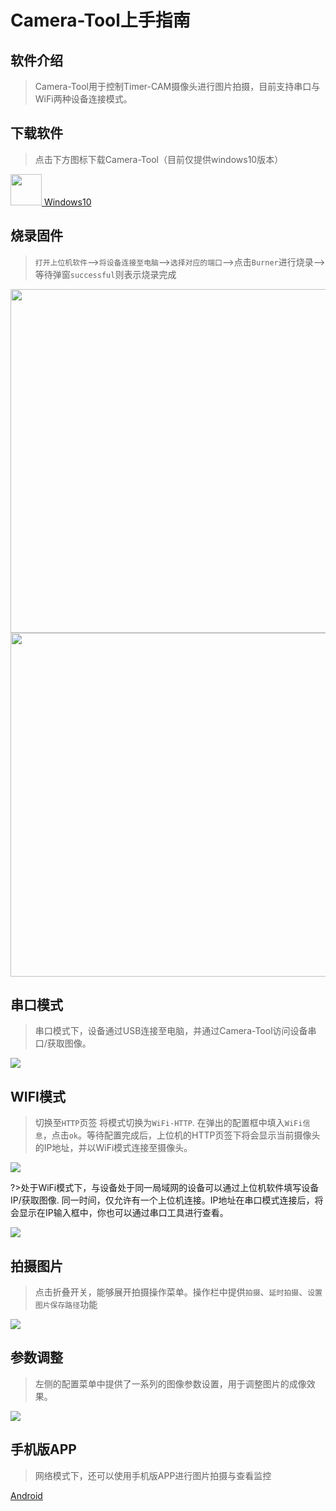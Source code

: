 # Camera-Tool上手指南

## 软件介绍

>Camera-Tool用于控制Timer-CAM摄像头进行图片拍摄，目前支持串口与WiFi两种设备连接模式。

## 下载软件

>点击下方图标下载Camera-Tool（目前仅提供windows10版本）

<div class="files_download">
   <p class="item">
      <a href="https://m5stack.oss-cn-shenzhen.aliyuncs.com/resource/software/cameraTools_V0.01.exe">
      <img src="/image/base/Windows_logo.webp" width="50">
      <span class="item-title">Windows10</span>
      </a>
   </p>
</div>

## 烧录固件

>`打开上位机软件`-->`将设备连接至电脑`-->`选择对应的端口`-->点击`Burner`进行烧录-->等待弹窗`successful`则表示烧录完成

<img src="assets\img\quick_start\timer_cam\camera_tool_01.webp" width="550px">
<img src="assets\img\quick_start\timer_cam\camera_tool_02.webp" width="550px">

## 串口模式

>串口模式下，设备通过USB连接至电脑，并通过Camera-Tool访问设备串口/获取图像。 

<img src="assets\img\quick_start\timer_cam\camera_tool_03.webp">

## WIFI模式

>切换至`HTTP`页签 将模式切换为`WiFi-HTTP`. 在弹出的配置框中填入`WiFi信息`，点击`ok`。等待配置完成后，上位机的HTTP页签下将会显示当前摄像头的IP地址，并以WiFi模式连接至摄像头。

<img src="assets\img\quick_start\timer_cam\camera_tool_04.webp">

?>处于WiFi模式下，与设备处于同一局域网的设备可以通过上位机软件填写设备IP/获取图像. 同一时间，仅允许有一个上位机连接。IP地址在串口模式连接后，将会显示在IP输入框中，你也可以通过串口工具进行查看。

<img src="assets\img\quick_start\timer_cam\camera_tool_05.webp">


## 拍摄图片

>点击折叠开关，能够展开拍摄操作菜单。操作栏中提供`拍摄`、`延时拍摄`、`设置图片保存路径`功能

<img src="assets\img\quick_start\timer_cam\camera_tool_06.webp">


## 参数调整

>左侧的配置菜单中提供了一系列的图像参数设置，用于调整图片的成像效果。

<img src="assets\img\quick_start\timer_cam\camera_tool_07.webp">


## 手机版APP

>网络模式下，还可以使用手机版APP进行图片拍摄与查看监控

<div class="files_download">
   <p class="item">
      <a href="https://m5stack.oss-cn-shenzhen.aliyuncs.com/resource/software/TimerCAM-App-Android.apk">
      <span class="item-title">Android</span>
      </a>
   </p>
</div>

<script>
   anchor_search();
   scrollFunc();
</script>
